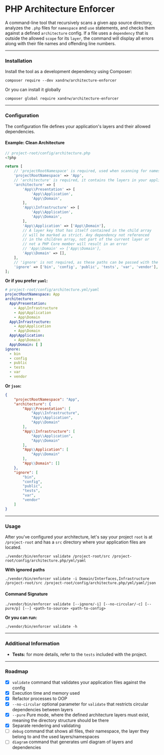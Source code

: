 # PHP Architecture Enforcer

A command-line tool that recursively scans a given app source directory, analyzes the `.php` files
for `namespace` and `use` statements, and checks them against a defined `architecture` config.
If a file uses a `dependency` that is outside the allowed `scope` for its `layer`, the command
will display all errors along with their file names and offending line numbers.

---

### Installation

Install the tool as a development dependency using Composer:

```shell
composer require --dev xandrw/architecture-enforcer
```

Or you can install it globally

```shell
composer global require xandrw/architecture-enforcer
```

---

### Configuration

The configuration file defines your application's layers and their allowed dependencies.

#### Example: Clean Architecture

```php
// project-root/config/architecture.php
<?php

return [
    // 'projectRootNamespace' is required, used when scanning for namespace:directory
    'projectRootNamespace' => 'App',
    // 'architecture' is required, it contains the layers in your application
    'architecture' => [
        'App\\Presentation' => [
            'App\\Application',
            'App\\Domain',
        ],
        'App\\Infrastructure' => [
            'App\\Application',
            'App\\Domain',
        ],
        'App\\Application' => ['App\\Domain'],
        // A layer key that has itself contained in the child array
        // will be marked as strict. Any dependency not referenced
        // in the children array, not part of the current layer or
        // not a PHP Core member will result in an error
        // 'App\\Domain' => ['App\\Domain'],
        'App\\Domain' => [],
    ],
    // 'ignore' is not required, as these paths can be passed with the ignore parameter
    'ignore' => ['bin', 'config', 'public', 'tests', 'var', 'vendor'],
];
```

**Or if you prefer `yaml`:**

```yaml
# project-root/config/architecture.yml/yaml
projectRootNamespace: App
architecture:
  App\Presentation:
    - App\Infrastructure
    - App\Application
    - App\Domain
  App\Infrastructure:
    - App\Application
    - App\Domain
  App\Application:
    - App\Domain
  App\Domain: [ ]
ignore:
  - bin
  - config
  - public
  - tests
  - var
  - vendor
```

**Or `json`:**

```json
{
    "projectRootNamespace": "App",
    "architecture": {
        "App\\Presentation": [
            "App\\Infrastructure",
            "App\\Application",
            "App\\Domain"
        ],
        "App\\Infrastructure": [
            "App\\Application",
            "App\\Domain"
        ],
        "App\\Application": [
            "App\\Domain"
        ],
        "App\\Domain": []
    },
    "ignore": [
        "bin",
        "config",
        "public",
        "tests",
        "var",
        "vendor"
    ]
}
```

---

### Usage

After you've configured your architecture, let's say your project `root` is at
`/project-root` and has a `src` directory where your application files are located.

```shell
./vendor/bin/enforcer validate /project-root/src /project-root/config/architecture.php/yml/yaml
```

**With ignored paths**

```shell
./vendor/bin/enforcer validate -i Domain/Interfaces,Infrastructure /project-root/src /project-root/config/architecture.php/yml/yaml/json
```

#### Command Signature

```
./vendor/bin/enforcer validate [--ignore/-i] [--no-circular/-c] [--pure/p] [--] <path-to-source> <path-to-config>
```

**Or you can run:**

```shell
./vendor/bin/enforcer validate -h
```

---

### Additional Information

- **Tests:** for more details, refer to the `tests` included with the project.

---

### Roadmap

- [x] `validate` command that validates your application files against the config
- [x] Execution time and memory used
- [x] Refactor processes to OOP
- [x] `--no-circular` optional parameter for `validate` that restricts circular dependencies between layers
- [x] `--pure` Pure mode, where the defined architecture layers must exist, meaning the directory structure should be
  there
- [x] Separate rendering and validating
- [ ] `debug` command that shows all files, their namespace, the layer they belong to and the used layers/namespaces
- [ ] `diagram` command that generates uml diagram of layers and dependencies
